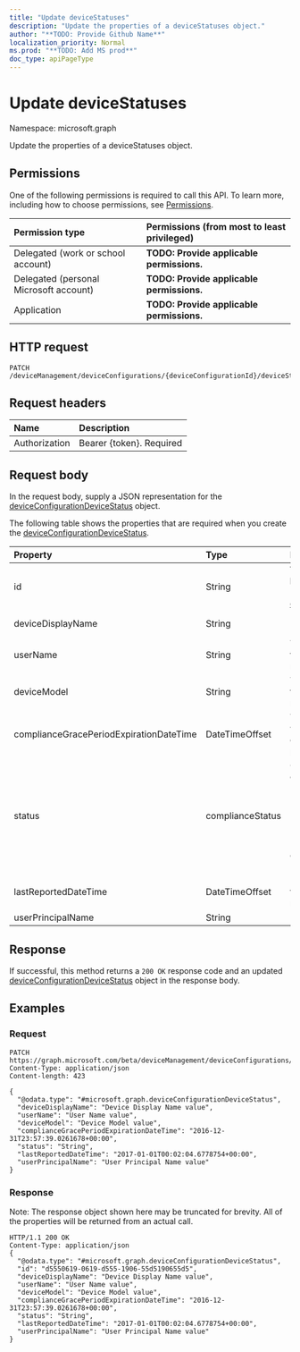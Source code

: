 ```yaml
---
title: "Update deviceStatuses"
description: "Update the properties of a deviceStatuses object."
author: "**TODO: Provide Github Name**"
localization_priority: Normal
ms.prod: "**TODO: Add MS prod**"
doc_type: apiPageType
---
```


# Update deviceStatuses

Namespace: microsoft.graph

Update the properties of a deviceStatuses object.

## Permissions
One of the following permissions is required to call this API. To learn more, including how to choose permissions, see [Permissions](/concepts/permissions-reference.md).

|Permission type|Permissions (from most to least privileged)|
|:---|:---|
|Delegated (work or school account)|**TODO: Provide applicable permissions.**|
|Delegated (personal Microsoft account)|**TODO: Provide applicable permissions.**|
|Application|**TODO: Provide applicable permissions.**|

## HTTP request
<!-- {
  "blockType": "ignored"
}
-->
``` http
PATCH /deviceManagement/deviceConfigurations/{deviceConfigurationId}/deviceStatuses
```

## Request headers
|Name|Description|
|:---|:---|
|Authorization|Bearer {token}. Required|

## Request body
In the request body, supply a JSON representation for the [deviceConfigurationDeviceStatus](../resources/deviceconfigurationdevicestatus.md) object.

The following table shows the properties that are required when you create the [deviceConfigurationDeviceStatus](../resources/deviceconfigurationdevicestatus.md).

|Property|Type|Description|
|:---|:---|:---|
|id|String|**TODO: Add Description** Inherited from [entity](../resources/entity.md)|
|deviceDisplayName|String|Device name of the DevicePolicyStatus.|
|userName|String|The User Name that is being reported|
|deviceModel|String|The device model that is being reported|
|complianceGracePeriodExpirationDateTime|DateTimeOffset|The DateTime when device compliance grace period expires|
|status|complianceStatus|Compliance status of the policy report. Possible values are: `unknown`, `notApplicable`, `compliant`, `remediated`, `nonCompliant`, `error`, `conflict`, `notAssigned`.|
|lastReportedDateTime|DateTimeOffset|Last modified date time of the policy report.|
|userPrincipalName|String|UserPrincipalName.|



## Response
If successful, this method returns a `200 OK` response code and an updated [deviceConfigurationDeviceStatus](../resources/deviceconfigurationdevicestatus.md) object in the response body.

## Examples

### Request
<!-- {
  "blockType": "request",
  "name": "update_devicestatuses"
}
-->
``` http
PATCH https://graph.microsoft.com/beta/deviceManagement/deviceConfigurations/{deviceConfigurationId}/deviceStatuses
Content-Type: application/json
Content-length: 423

{
  "@odata.type": "#microsoft.graph.deviceConfigurationDeviceStatus",
  "deviceDisplayName": "Device Display Name value",
  "userName": "User Name value",
  "deviceModel": "Device Model value",
  "complianceGracePeriodExpirationDateTime": "2016-12-31T23:57:39.0261678+00:00",
  "status": "String",
  "lastReportedDateTime": "2017-01-01T00:02:04.6778754+00:00",
  "userPrincipalName": "User Principal Name value"
}
```

### Response
Note: The response object shown here may be truncated for brevity. All of the properties will be returned from an actual call.
<!-- {
  "blockType": "response",
  "truncated": true
}
-->
``` http
HTTP/1.1 200 OK
Content-Type: application/json
{
  "@odata.type": "#microsoft.graph.deviceConfigurationDeviceStatus",
  "id": "d5550619-0619-d555-1906-55d5190655d5",
  "deviceDisplayName": "Device Display Name value",
  "userName": "User Name value",
  "deviceModel": "Device Model value",
  "complianceGracePeriodExpirationDateTime": "2016-12-31T23:57:39.0261678+00:00",
  "status": "String",
  "lastReportedDateTime": "2017-01-01T00:02:04.6778754+00:00",
  "userPrincipalName": "User Principal Name value"
}
```

